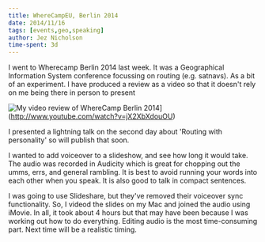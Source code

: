 ```yaml
---
title: WhereCampEU, Berlin 2014
date: 2014/11/16
tags: [events,geo,speaking]
author: Jez Nicholson
time-spent: 3d
---
```

​I went to Wherecamp Berlin 2014 last week. It was a Geographical Information System conference focussing on routing (e.g. satnavs).
As a bit of an experiment. I have produced a review as a video so that it doesn't rely on me being there in person to present

![My video review of WhereCamp Berlin 2014](http://img.youtube.com/vi/jX2XbXdouOU/0.jpg)](http://www.youtube.com/watch?v=jX2XbXdouOU)

I presented a lightning talk on the second day about 'Routing with personality' so will publish that soon.

I wanted to add voiceover to a slideshow, and see how long it would take. The audio was recorded in Audicity which is great for chopping out the umms, errs, and general rambling. It is best to avoid running your words into each other when you speak. It is also good to talk in compact sentences.

I was going to use Slideshare, but they've removed their voiceover sync functionality. So, I videod the slides on my Mac and joined the audio using iMovie. In all, it took about 4 hours but that may have been because I was working out how to do everything. Editing audio is the most time-consuming part. Next time will be a realistic timing.
